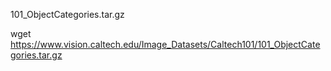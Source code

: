 
101_ObjectCategories.tar.gz

wget https://www.vision.caltech.edu/Image_Datasets/Caltech101/101_ObjectCategories.tar.gz

